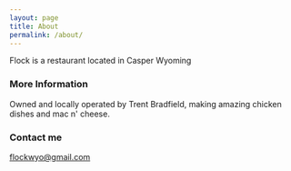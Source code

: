```yaml
---
layout: page
title: About
permalink: /about/
---
```


Flock is a restaurant located in Casper Wyoming

### More Information

Owned and locally operated by Trent Bradfield, making amazing chicken dishes and mac n' cheese.

### Contact me

[flockwyo@gmail.com](mailto:email@domain.com)
